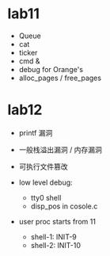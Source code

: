 # lab11
- Queue
- cat
- ticker 
- cmd &
- debug for Orange's
- alloc_pages / free_pages

# lab12
- printf 漏洞
- 一般栈溢出漏洞 / 内存漏洞
- 可执行文件篡改


- low level debug:
  - tty0 shell
  - disp_pos in cosole.c

- user proc starts from 11
  - shell-1: INIT-9
  - shell-2: INIT-10